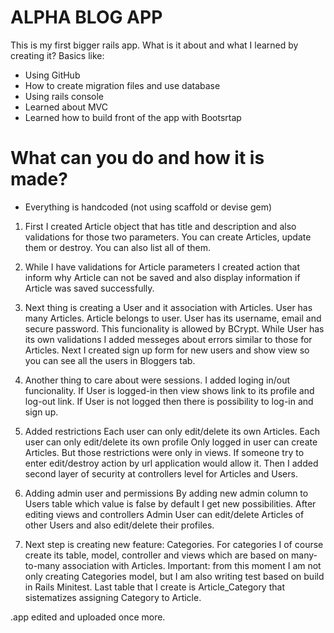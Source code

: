 # ALPHA BLOG APP

This is my first bigger rails app. What is it about and what I learned by creating it?
Basics like:
* Using GitHub
* How to create migration files and use database
* Using rails console
* Learned about MVC
* Learned how to build front of the app with Bootsrtap

# What can you do and how it is made?
* Everything is handcoded (not using scaffold or devise gem)

1. First I created Article object that has title and description and also validations for those two parameters.
   You can create Articles, update them or destroy. You can also list all of them.

2. While I have validations for Article parameters I created action that inform why Article can not be saved
   and also display information if Article was saved successfully.

3. Next thing is creating a User and it association with Articles. User has many Articles. Article belongs to user.
   User has its username, email and secure password. This funcionality is allowed by BCrypt. While User has its own validations
   I added messeges about errors similar to those for Articles. Next I created sign up form for new users and show view
   so you can see all the users in Bloggers tab.

4. Another thing to care about were sessions. I added loging in/out funcionality.
   If User is logged-in then view shows link to its profile and log-out link.
   If User is not logged then there is possibility to log-in and sign up.

5. Added restrictions
    Each user can only edit/delete its own Articles. 
    Each user can only edit/delete its own profile
    Only logged in user can create Articles.
    But those restrictions were only in views. If someone try to enter edit/destroy action by url application would allow it.
    Then I added second layer of security at controllers level for Articles and Users.

6. Adding admin user and permissions
   By adding new admin column to Users table which value is false by default I get new possibilities.
   After editing views and controllers Admin User can edit/delete Articles of other Users and also
   edit/delete their profiles.

7. Next step is creating new feature: Categories. For categories I of course create its table, model, controller and views
   which are based on many-to-many association with Articles.
   Important: from this moment I am not only creating Categories model, but I am also writing test based on build in Rails Minitest.
   Last table that I create is Article_Category that sistematizes assigning Category to Article.

.app edited and uploaded once more.